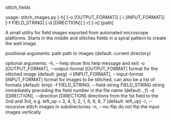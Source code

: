 stitch_fields

usage: stitch_images.py [-h] [-o [OUTPUT_FORMAT]] [-i [INPUT_FORMAT]]
                        [-f FIELD_STRING] [-d [DIRECTION]] [-r] [-n]
                        [path]

A small utility for field images exported from automated microscope platforms. Starts in the middle and stitches fields in a spiral pattern to create the well image.


positional arguments:
  path                  path to images  (default: current directory)

optional arguments:
  -h, --help            show this help message and exit
  -o [OUTPUT_FORMAT], --output-format [OUTPUT_FORMAT]
                        format for the stitched image (default: jpeg)
  -i [INPUT_FORMAT], --input-format [INPUT_FORMAT]
                        format for images to be stitched, can also be a list of formats (default: bmp)
  -f FIELD_STRING, --field-string FIELD_STRING
                        string immediately preceding the field number in the file name (default: _f)
  -d [DIRECTION], --direction [DIRECTION]
                        directions from the 1st field to the 2nd and 3rd, e.g. left_up =
                        3, 4, 5, 
                        2, 1, 6, 
                        9, 8, 7 (default: left_up)
  -r, --recursive       stitch images in subdirectories
  -n, --no-flip         do not flip the input images vertically
